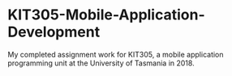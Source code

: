 # KIT305-Mobile-Application-Development
My completed assignment work for KIT305, a mobile application programming unit at the University of Tasmania in 2018.
